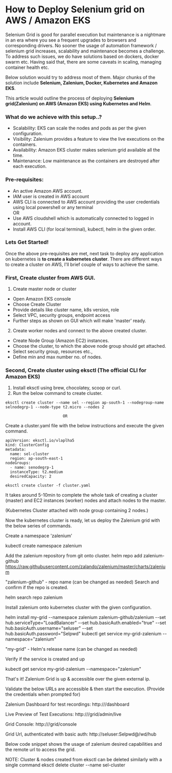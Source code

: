 # How to Deploy Selenium grid on AWS / Amazon EKS 
  Selenium Grid is good for parallel execution but maintenance is a nightmare in an era where you see a frequent upgrades to browsers and corresponding drivers. No sooner the usage of automation framework / selenium grid increases, scalability and maintenance becomes a challenge. To address such issues, we do have solutions based on dockers, docker swarm etc. Having said that, there are some caveats in scaling, managing container health etc.

Below solution would try to address most of them. Major chunks of the solution include **Selenium, Zalenium, Docker, Kubernetes and Amazon EKS**.

This article would outline the process of deploying **Selenium grid(Zalenium) on AWS (Amazon EKS) using Kubernetes and Helm**.

### What do we achieve with this setup..?
- Scalability: EKS can scale the nodes and pods as per the given configuration.
- Visibility: Zalenium provides a feature to view the live executions on the containers.
- Availability: Amazon EKS cluster makes selenium grid available all the time.
- Maintenance: Low maintenance as the containers are destroyed after each execution.
### Pre-requisites:
- An active Amazon AWS account.
- IAM user is created in AWS account
- AWS CLI is connected to AWS account providing the user credentials using local powershell or any terminal  
                                                            OR
- Use AWS cloudshell which is automatically connected to logged in account.
- Install AWS CLI (for local terminal), kubectl, helm in the given order.

### Lets Get Started!
Once the above pre-requisites are met, next task to deploy any application on kubernetes is **to create a kubernetes cluster**. There are different ways to create a cluster on AWS, I'll brief couple of ways to achieve the same.

### First, Create cluster from AWS GUI.

1. Create master node or cluster 
  - Open Amazon EKS console
  - Choose Create Cluster
  - Provide details like cluster name, k8s version, role
  - Select VPC, security groups, endpoint access
  - Further steps as shown on GUI which will make 'master' ready.
2. Create worker nodes and connect to the above created cluster.
- Create Node Group (Amazon EC2) instances.
- Choose the cluster, to which the above node group should get attached.
- Select security group, resources etc.,
- Define min and max number no. of nodes.

### Second, Create cluster using eksctl (The official CLI for Amazon EKS)
1. Install eksctl using brew, chocolatey, scoop or curl.
2. Run the below command to create cluster.

```eksctl create cluster --name sel --region ap-south-1 --nodegroup-name selnodegrp-1 --node-type t2.micro --nodes 2```

                             OR

Create a cluster.yaml file with the below instructions and execute the given command.
```
apiVersion: eksctl.io/vlaplha5
kind: ClusterConfig
metadata:
  name: sel-cluster
  region: ap-south-east-1
nodeGroups:
  - name: senodegrp-1
  instanceType: t2.medium
  desiredCapacity: 2
```
```eksctl create cluster -f cluster.yaml```


It takes around 5-10min to complete the whole task of creating a cluster (master) and EC2 instances (worker) nodes and attach nodes to the master.


(Kubernetes Cluster attached with node group containing 2 nodes.)

Now the kubernetes cluster is ready, let us deploy the Zalenium grid with the below series of commands.

Create a namespace 'zalenium'

kubectl create namespace zalenium



Add the zalenium repository from git onto cluster.
helm repo add zalenium-github https://raw.githubusercontent.com/zalando/zalenium/master/charts/zalenium



"zalenium-github" - repo name (can be changed as needed)
Search and confirm if the repo is created.

helm search repo zalenium

Install zalenium onto kubernetes cluster with the given configuration.

helm install my-grid --namespace zalenium zalenium-github/zalenium --set hub.serviceType="LoadBalancer" --set hub.basicAuth.enabled="true" --set hub.basicAuth.username="seluser" --set hub.basicAuth.password="Selpwd" kubectl get service my-grid-zalenium --namespace="zalenium"


"my-grid" - Helm's release name (can be changed as needed)

Verify if the service is created and up

kubectl get service my-grid-zalenium --namespace="zalenium"




That's it! Zalenium Grid is up & accessible over the given external ip.

Validate the below URLs are accessible & then start the execution.
(Provide the credentials when prompted for)

Zalenium Dashboard for test recordings: http://<ExternalIP>/dashboard


Live Preview of Test Executions: http://<ExternalIP>/grid/admin/live


Grid Console: http://<ExternalIP>/grid/console


Grid Url, authenticated with basic auth: http://seluser:Selpwd@<ExternalIP>/wd/hub

Below code snippet shows the usage of zalenium desired capabilities and the remote url to access the grid.





NOTE: 
Cluster & nodes created from eksctl can be deleted similarly with a single command
eksctl delete cluster --name sel-cluster
